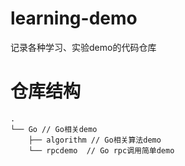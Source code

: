 # learning-demo

记录各种学习、实验demo的代码仓库



# 仓库结构

```
.
└── Go // Go相关demo
    ├── algorithm // Go相关算法demo
    └── rpcdemo  // Go rpc调用简单demo
```


